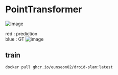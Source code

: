 # PointTransformer

![image](https://github.com/user-attachments/assets/8fcee861-464b-4ad2-b836-5da43d7fee6e)

red : prediction \
blue : GT
![image](https://github.com/user-attachments/assets/dc138420-9fe0-40a1-b383-05e2b004b7d8)


## train
```bash
docker pull ghcr.io/eunseon02/droid-slam:latest
```
